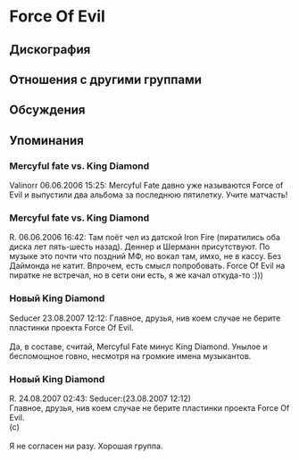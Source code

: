 # Force Of Evil



## Дискография


## Отношения с другими группами


## Обсуждения


## Упоминания

### Mercyful fate vs. King Diamond

Valinorr 06.06.2006 15:25:
Mercyful Fate давно уже называются Force of Evil и выпустили два альбома за последнюю пятилетку. Учите матчасть!

### Mercyful fate vs. King Diamond

R. 06.06.2006 16:42:
Там поёт чел из датской Iron Fire (пиратились оба диска лет пять-шесть назад). Деннер и Шерманн присутствуют. По музыке это почти что поздний МФ, но вокал там, имхо, не в кассу. Без Даймонда не катит. Впрочем, есть смысл попробовать. Force Of Evil на пиратке не встречал, но в сети они есть, я же качал откуда-то :))) 

### Новый King Diamond

Seducer 23.08.2007 12:12:
Главное, друзья, нив коем случае не берите пластинки проекта Force Of Evil.<BR><BR>Да, в составе, считай, Mercyful Fate минус King Diamond. Унылое и беспомощное говно, несмотря на громкие имена музыкантов.

### Новый King Diamond

R. 24.08.2007 02:43:
Seducer:(23.08.2007 12:12)     <BR>  Главное, друзья, нив коем случае не берите пластинки проекта Force Of Evil. <BR>(с)<BR><BR>Я не согласен ни разу. Хорошая группа.

